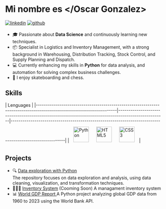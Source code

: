 # <h1> <Hola Mundo> Mi nombre es </Oscar Gonzalez> </h1>
<p>
<a href="https://www.linkedin.com/in/oscar-ignacio-gonzalez-gonzalez-911369171" target="_blank"><img src=https://img.shields.io/badge/linkedin-%231E77B5.svg?&style=for-the-badge&logo=linkedin&logoColor=white alt=linkedin style="margin-bottom: 5px;"/></a>  
<a href="https://github.com/OscarIGonzalezG" target="_blank"><img src=https://img.shields.io/badge/github-%2324292e.svg?&style=for-the-badge&logo=github&logoColor=white alt=github style="margin-bottom: 5px;"/></a>
</p>

- 🎓 Passionate about **Data Science** and continuously learning new techniques.
- 📦 Specialist in Logistics and Inventory Management, with a strong background in Warehousing, Distribution Tracking, Stock Control, and Supply Planning and Dispatch.
- 💻 Currently enhancing my skills in **Python** for data analysis, and automation for solving complex business challenges.
- 🌱 I enjoy skateboarding and chess.

## Skills
| Lenguages                                                                                                                                                                | 
|----------------------------------------------------------------------------------------------------------------------|-----------------------------------------------------------------------------------------------------|---------------------------------------------------------------------------------------------------------|
| <a href="https://www.python.org/" target="_blank"><img style="margin: 10px" src="https://profilinator.rishav.dev/skills-assets/python-original.svg" alt="Python" height="50" /></a> <a href="https://en.wikipedia.org/wiki/HTML5" target="_blank"><img style="margin: 10px" src="https://profilinator.rishav.dev/skills-assets/html5-original-wordmark.svg" alt="HTML5" height="50" /></a> <a href="https://www.w3schools.com/css/" target="_blank"><img style="margin: 10px" src="https://profilinator.rishav.dev/skills-assets/css3-original-wordmark.svg" alt="CSS3" height="50" /></a> |

## Projects
- 🔍 [Data exploration with Python](https://github.com/FranciscoYuster/EDAwPy)  
  The repository focuses on data exploration and analysis, using data cleaning, visualization, and transformation techniques.
- 👩🏻‍💻 [Inventory System](https://github.com/FranciscoYuster/Inventory)  (Cooming Soon)
  A managament inventory system
- 📊 [World GDP Report ](https://github.com/FranciscoYuster/reportgdp)
  A Python project analyzing global GDP data from 1960 to 2023 using the World Bank API.
